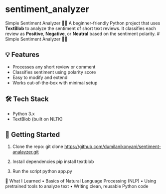 # sentiment_analyzer
Simple Sentiment Analyzer 🧠📝  A beginner-friendly Python project that uses **TextBlob** to analyze the sentiment of short text reviews. It classifies each review as **Positive**, **Negative**, or **Neutral** based on the sentiment polarity. # Simple Sentiment Analyzer 🧠📝

## 💡 Features
- Processes any short review or comment
- Classifies sentiment using polarity score
- Easy to modify and extend
- Works out-of-the-box with minimal setup

## 🛠️ Tech Stack
- Python 3.x
- TextBlob (built on NLTK)

## 🚀 Getting Started

1. Clone the repo:
git clone https://github.com/dumilanikonyani/sentiment-analayzer.git

2. Install dependencies
pip install textblob

3.  Run the script
python app.py

📘 What I Learned
	•	Basics of Natural Language Processing (NLP)
	•	Using pretrained tools to analyze text
	•	Writing clean, reusable Python code
